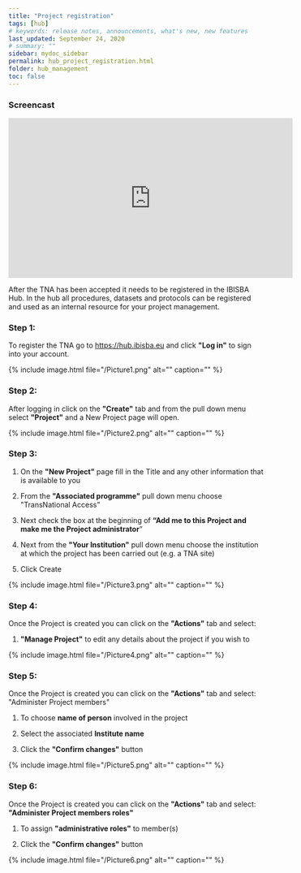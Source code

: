 ```yaml
---
title: "Project registration"
tags: [hub]
# keywords: release notes, announcements, what's new, new features
last_updated: September 24, 2020
# summary: ""
sidebar: mydoc_sidebar
permalink: hub_project_registration.html
folder: hub_management
toc: false
---
```


### Screencast

<iframe width="560" height="315" src="https://www.youtube.com/embed/iTir1WfohN8" frameborder="0" allow="autoplay; encrypted-media" allowfullscreen></iframe>

After the TNA has been accepted it needs to be registered in the IBISBA Hub.
In the hub all procedures, datasets and protocols can be registered and used as an internal resource for your project management.

### Step 1:

To register the TNA go to https://hub.ibisba.eu and click **"Log in"** to sign into your account.

{% include image.html file="/Picture1.png" alt="" caption="" %}


### Step 2:

After logging in click on the **"Create"** tab and from the pull down menu select **"Project"** and a New Project page will open.

{% include image.html file="/Picture2.png" alt="" caption="" %}


### Step 3:

  1. On the **"New Project"** page fill in the Title and any other information that is available to you
  
  2. From the **"Associated programme"** pull down menu choose "TransNational Access"
  
  3. Next check the box at the beginning of **“Add me to this Project and make me the Project administrator**”
  
  4. Next from the **"Your Institution"** pull down menu choose the institution at which the project has been carried out (e.g. a TNA site) 
  
  5. Click Create

{% include image.html file="/Picture3.png" alt="" caption="" %}

### Step 4:

Once the Project is created you can click on the **"Actions"** tab and select:

  1. **"Manage Project"** to edit any details about the project if you wish to
  
{% include image.html file="/Picture4.png" alt="" caption="" %}


### Step 5:

Once the Project is created you can click on the **"Actions"** tab and select: "Administer Project members" 

  1. To choose **name of person** involved in the project
  
  2. Select the associated **Institute name**
  
  3. Click the **"Confirm changes"** button

{% include image.html file="/Picture5.png" alt="" caption="" %}


### Step 6:

Once the Project is created you can click on the **"Actions"** tab and select: **"Administer Project members roles"**

  1. To assign **"administrative roles"** to member(s) 
  
  2. Click the **"Confirm changes"** button

{% include image.html file="/Picture6.png" alt="" caption="" %}
